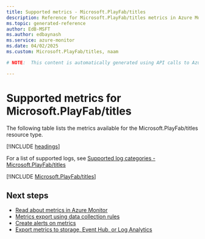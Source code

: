 ```yaml
---
title: Supported metrics - Microsoft.PlayFab/titles
description: Reference for Microsoft.PlayFab/titles metrics in Azure Monitor.
ms.topic: generated-reference
author: EdB-MSFT
ms.author: edbaynash
ms.service: azure-monitor
ms.date: 04/02/2025
ms.custom: Microsoft.PlayFab/titles, naam

# NOTE:  This content is automatically generated using API calls to Azure. Any edits made on these files will be overwritten in the next run of the script. 

---
```


  
# Supported metrics for Microsoft.PlayFab/titles
  
The following table lists the metrics available for the Microsoft.PlayFab/titles resource type.  
  
  
[!INCLUDE [headings](~/reusable-content/ce-skilling/azure/includes/azure-monitor/reference/metrics/metrics-headings.md)]  
  
  
  
For a list of supported logs, see [Supported log categories - Microsoft.PlayFab/titles](../supported-logs/microsoft-playfab-titles-logs.md)  
  
 

[!INCLUDE [Microsoft.PlayFab/titles](~/reusable-content/ce-skilling/azure/includes/azure-monitor/reference/metrics/microsoft-playfab-titles-metrics-include.md)]  



## Next steps

- [Read about metrics in Azure Monitor](/azure/azure-monitor/data-platform)
- [Metrics export using data collection rules](/azure/azure-monitor/essentials/data-collection-metrics)
- [Create alerts on metrics](/azure/azure-monitor/alerts/alerts-overview)
- [Export metrics to storage, Event Hub, or Log Analytics](/azure/azure-monitor/essentials/platform-logs-overview)
